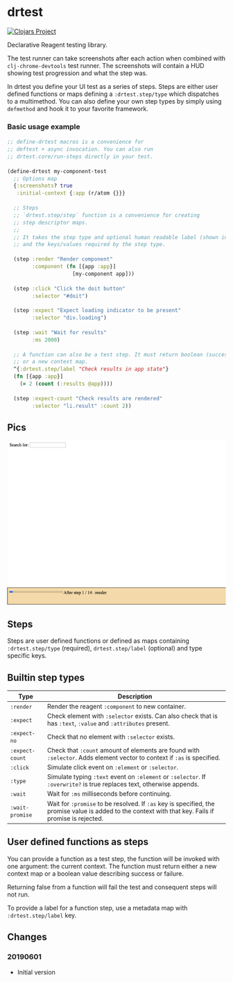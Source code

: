 # drtest

[![Clojars Project](https://img.shields.io/clojars/v/webjure/drtest.svg)](https://clojars.org/webjure/drtest)

Declarative Reagent testing library.

The test runner can take screenshots after each action when combined with `clj-chrome-devtools` test
runner. The screenshots will contain a HUD showing test progression and what the step was.

In drtest you define your UI test as a series of steps. Steps are either user defined functions or
maps defining a `:drtest.step/type` which dispatches to a multimethod. You can also define your
own step types by simply using `defmethod` and hook it to your favorite framework.

### Basic usage example

```clojure
;; define-drtest macros is a convenience for
;; deftest + async invocation. You can also run
;; drtest.core/run-steps directly in your test.

(define-drtest my-component-test
  ;; Options map
  {:screenshots? true
   :initial-context {:app (r/atom {}}}

  ;; Steps
  ;; `drtest.step/step` function is a convenience for creating
  ;; step descriptor maps.
  ;;
  ;; It takes the step type and optional human readable label (shown in screenshots)
  ;; and the keys/values required by the step type.

  (step :render "Render component"
        :component (fn [{app :app}]
                     [my-component app]))

  (step :click "Click the doit button"
        :selector "#doit")

  (step :expect "Expect loading indicator to be present"
        :selector "div.loading")

  (step :wait "Wait for results"
        :ms 2000)

  ;; A function can also be a test step. It must return boolean (success value)
  ;; or a new context map.
  ^{:drtest.step/label "Check results in app state"}
  (fn [{app :app}]
    (= 2 (count (:results @app))))

  (step :expect-count "Check results are rendered"
        :selector "li.result" :count 2))
```

## Pics

![drtest in action](/drtest.png?raw=true)

## Steps

Steps are user defined functions or defined as maps containing `:drtest.step/type` (required), `drtest.step/label` (optional)
and type specific keys.

## Builtin step types

| Type | Description |
| --- | --- |
| `:render` | Render the reagent `:component` to new container. |
| `:expect` | Check element with `:selector` exists. Can also check that is has `:text`, `:value` and `:attributes` present. |
| `:expect-no` | Check that no element with `:selector` exists. |
| `:expect-count` | Check that `:count` amount of elements are found with `:selector`. Adds element vector to context if `:as` is specified. |
| `:click` | Simulate click event on `:element` or `:selector`. |
| `:type` | Simulate typing `:text` event on `:element` or `:selector`. If `:overwrite?` is true replaces text, otherwise appends. |
| `:wait` | Wait for `:ms` milliseconds before continuing. |
| `:wait-promise` | Wait for `:promise` to be resolved. If `:as` key is specified, the promise value is added to the context with that key. Fails if promise is rejected. |


## User defined functions as steps

You can provide a function as a test step, the function will be invoked with one argument:
the current context. The function must return either a new context map or a boolean value
describing success or failure.

Returning false from a function will fail the test and consequent steps will not run.

To provide a label for a function step, use a metadata map with `:drtest.step/label` key.

## Changes

### 20190601
* Initial version